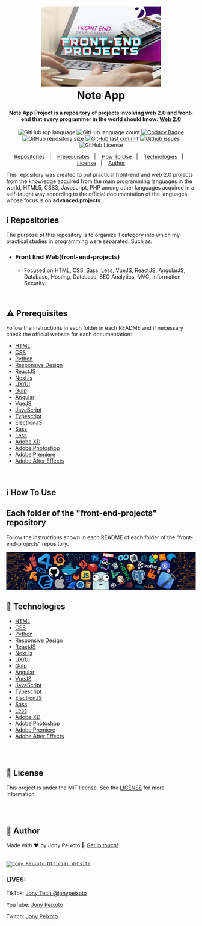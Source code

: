 <h1 align="center">
    <img alt="01-Note-App GitHub README" src="https://github.com/jonypeixoto/jonypeixoto/blob/main/assets/front-end-projects-readme.png" />
    <br>
    Note App
</h1>

<h4 align="center">
   Note App Project is a repository of projects involving web 2.0 and front-end that every programmer in the world should know:
   <a href="https://www.oreilly.com/pub/a/web2/archive/what-is-web-20.html/">Web 2.0</a>
</h4>
<p align="center">
  <img alt="GitHub top language" src="https://img.shields.io/github/languages/top/jonypeixoto/front-end-projects">
  
  <img alt="GitHub language count" src="https://img.shields.io/github/languages/count/jonypeixoto/front-end-projects?color=yellow">
  
  <a href="https://www.codacy.com/gh/jonypeixoto/full-stack-web2-projects/dashboard?utm_source=github.com&amp;utm_medium=referral&amp;utm_content=jonypeixoto/full-stack-web2-projects&amp;utm_campaign=Badge_Grade">
    <img alt="Codacy Badge" src="https://app.codacy.com/project/badge/Grade/799ca46e878b4a40a8c52ac735f5a1fa">
  </a>
  
  <img alt="GitHub repository size" src="https://img.shields.io/github/repo-size/jonypeixoto/front-end-projects?color=green">
  <a href="https://github.com/jonypeixoto/full-stack-web2-projects/commits">
   
  <img alt="GitHub last commit" src="https://img.shields.io/github/last-commit/jonypeixoto/front-end-projects?color=blueviolet">
  </a>
  
  <a href="https://github.com/jonypeixoto/full-stack-web2-projects/issues">
    <img alt="Github issues" src="https://img.shields.io/github/issues/jonypeixoto/front-end-projects">
  </a>
  
  <img alt="GitHub License" src="https://img.shields.io/github/license/jonypeixoto/full-stack-web2-projects"> 
</p>

<p align="center">
  <a href="#information_source-repositories">Repositories</a>&nbsp;&nbsp;&nbsp;|&nbsp;&nbsp;&nbsp;
  <a href="#warning-prerequisites">Prerequisites</a>&nbsp;&nbsp;&nbsp;|&nbsp;&nbsp;&nbsp;
  <a href="#information_source-how-to-use">How To Use</a>&nbsp;&nbsp;&nbsp;|&nbsp;&nbsp;&nbsp;
  <a href="#rocket-technologies">Technologies</a>&nbsp;&nbsp;&nbsp;|&nbsp;&nbsp;&nbsp;
  <a href="#memo-license">License</a>&nbsp;&nbsp;&nbsp;|&nbsp;&nbsp;&nbsp;
  <a href="#star2-author">Author</a>
</p>

This repository was created to put practical front-end and web 2.0 projects from the knowledge acquired from the main programming languages in the world, HTML5, CSS3, Javascript, PHP among other languages acquired in a self-taught way according to the official documentation of the languages whose focus is on <b>advanced projects</b>.

##  :information_source: Repositories

The purpose of this repository is to organize 1 category into which my practical studies in programming were separated. Such as:

* <b><h3>Front End Web(front-end-projects)</h3></b>
   * Focused on HTML, CSS, Sass, Less, VueJS, ReactJS, AngularJS, Database, Hosting, Database, SEO Analytics, MVC, Information Security.

<br/>

## :warning: Prerequisites

Follow the instructions in each folder in each README and if necessary check the official website for each documentation:

- [HTML](https://developer.mozilla.org/pt-BR/docs/Web/HTML)
- [CSS](https://www.w3schools.com/cssref/)
- [Python](https://python.org)
- [Responsive Design](https://developers.google.com/search/mobile-sites/mobile-seo/responsive-design)
- [ReactJS](https://reactjs.org)
- [Next.js](https://nextjs.org)
- [UX/UI](https://www.adobe.com/br/creativecloud/ui-ux.html)
- [Gulp](https://gulpjs.com)
- [Angular](https://angular.io)
- [VueJS](https://vuejs.org)
- [JavaScript](https://developer.mozilla.org/pt-BR/docs/Web/JavaScript)
- [Typescript](https://www.typescriptlang.org)
- [ElectronJS](https://www.electronjs.org)
- [Sass](https://sass-lang.com/guide)
- [Less](https://lesscss.org)
- [Adobe XD](https://www.adobe.com/br/products/xd.html)
- [Adobe Photoshop](https://www.adobe.com/br/products/photoshop.html)
- [Adobe Premiere](https://www.adobe.com/br/products/premiere.html)
- [Adobe After Effects](https://www.adobe.com/br/products/aftereffects.html)

<br/>

## :information_source: How To Use

## Each folder of the "front-end-projects" repository
Follow the instructions shown in each README of each folder of the "front-end-projects" repository.
<br/>

![](https://github.com/JonyPeixoto/jonypeixoto/blob/main/assets/wow.png)  

## :rocket: Technologies

- [HTML](https://developer.mozilla.org/pt-BR/docs/Web/HTML)
- [CSS](https://www.w3schools.com/cssref/)
- [Python](https://python.org)
- [Responsive Design](https://developers.google.com/search/mobile-sites/mobile-seo/responsive-design)
- [ReactJS](https://reactjs.org)
- [Next.js](https://nextjs.org)
- [UX/UI](https://www.adobe.com/br/creativecloud/ui-ux.html)
- [Gulp](https://gulpjs.com)
- [Angular](https://angular.io)
- [VueJS](https://vuejs.org)
- [JavaScript](https://developer.mozilla.org/pt-BR/docs/Web/JavaScript)
- [Typescript](https://www.typescriptlang.org)
- [ElectronJS](https://www.electronjs.org)
- [Sass](https://sass-lang.com/guide)
- [Less](https://lesscss.org)
- [Adobe XD](https://www.adobe.com/br/products/xd.html)
- [Adobe Photoshop](https://www.adobe.com/br/products/photoshop.html)
- [Adobe Premiere](https://www.adobe.com/br/products/premiere.html)
- [Adobe After Effects](https://www.adobe.com/br/products/aftereffects.html)

<br/><br/>

## :memo: License
This project is under the MIT license. See the [LICENSE](https://github.com/jonypeixoto/full-stack-web2-projects/blob/main/LICENSE) for more information.

<br/><br/>

## :star2: Author

Made with ♥ by Jony Peixoto :wave: [Get in touch!](https://jonypeixoto.com)

<br/>

<a href="https://www.jonypeixoto.com" target="_blank">
  <code><img alt="Jony Peixoto Official Website" height="30" width="130" src="https://img.shields.io/badge/website-000000?style=for-the-badge&logo=About.me&logoColor=white" /></code>
</a>

<br/>

### LIVES:

TikTok: [Jony Tech @jonypeixoto](https://jonypeixoto.com/tiktok)

YouTube: [Jony Peixoto](https://jonypeixoto.com/youtube)

Twitch: [Jony Peixoto](https://jonypeixoto.com/twitch)
